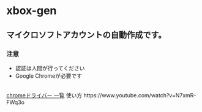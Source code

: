 # xbox-gen
<h2>マイクロソフトアカウントの自動作成です。　</h2>
<h3>注意</h3>
<ul>
  <li>認証は人間が行ってください</li>
  <li>Google Chromeが必要です</li>
</ul>

<br>
<a href="https://googlechromelabs.github.io/chrome-for-testing/">chromeドライバー 一覧</a>
使い方
https://www.youtube.com/watch?v=N7xmR-FWq3o
